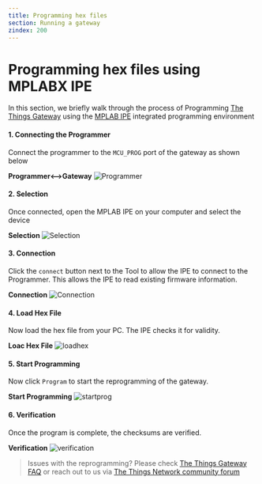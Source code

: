 ```yaml
---
title: Programming hex files
section: Running a gateway
zindex: 200
---
```


# Programming hex files using MPLABX IPE
In this section, we briefly walk through the process of Programming [The Things Gateway](../gateway/index.md) using the [MPLAB IPE](http://microchipdeveloper.com/ipe:start) integrated programming environment

#### 1. Connecting the Programmer
Connect the programmer to the `MCU_PROG` port of the gateway as shown below

   **Programmer<-->Gateway**
    ![Programmer](programmer.jpg)

#### 2. Selection
Once connected, open the MPLAB IPE on your computer and select the device

   **Selection**
    ![Selection](ipe_1_selected.png)

#### 3. Connection
Click the `connect` button next to the Tool to allow the IPE to connect to the Programmer. This allows the IPE to read existing firmware information.

   **Connection**
    ![Connection](ipe_2_connected.png)

#### 4. Load Hex File
Now load the hex file from your PC. The IPE checks it for validity.

   **Loac Hex File**
    ![loadhex](ipe_3_selected_hex.png)

#### 5. Start Programming
Now click `Program` to start the reprogramming of the gateway.

   **Start Programming**
    ![startprog](ipe_4_start_progging.png)

#### 6. Verification
Once the program is complete, the checksums are verified. 

   **Verification**
    ![verification](ipe_5_progging_complete.png)

> Issues with the reprogramming? Please check [The Things Gateway FAQ](faq.md) or reach out to us via [The Things Network community forum](https://www.thethingsnetwork.org/forum) 